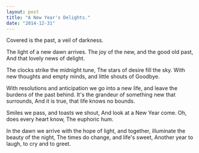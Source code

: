 ```yaml
---
layout: post
title: "A New Year's Delights."
date: "2014-12-31"
---
```


Covered is the past, a veil of darkness.

The light of a new dawn arrives. The joy of the new, and the good old past, And that lovely news of delight.

The clocks strike the midnight tune, The stars of desire fill the sky. With new thoughts and empty minds, and little shouts of Goodbye.

With resolutions and anticipation we go into a new life, and leave the burdens of the past behind. It's the grandeur of something new that surrounds, And it is true, that life knows no bounds.

Smiles we pass, and toasts we shout, And look at a New Year come. Oh, does every heart know, The euphoric hum.

In the dawn we arrive with the hope of light, and together, illuminate the beauty of the night, The times do change, and life's sweet, Another year to laugh, to cry and to greet.

